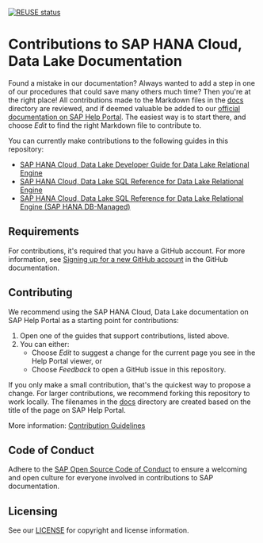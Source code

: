 [![REUSE status]()]()

# Contributions to SAP HANA Cloud, Data Lake Documentation

Found a mistake in our documentation? Always wanted to add a step in one of our procedures that could save many others much time? Then you're at the right place! All contributions made to the Markdown files in the [docs](docs) directory are reviewed, and if deemed valuable be added to our [official documentation on SAP Help Portal](https://help.sap.com/docs/SAP_HANA_DATA_LAKE). The easiest way is to start there, and choose _Edit_ to find the right Markdown file to contribute to.

You can currently make contributions to the following guides in this repository:
* [SAP HANA Cloud, Data Lake Developer Guide for Data Lake Relational Engine](https://help.sap.com/docs/SAP_HANA_DATA_LAKE/a894a54d84f21015b142ffe773888f8c)
* [SAP HANA Cloud, Data Lake SQL Reference for Data Lake Relational Engine](https://help.sap.com/docs/SAP_HANA_DATA_LAKE/19b3964099384f178ad08f2d348232a9)
* [SAP HANA Cloud, Data Lake SQL Reference for Data Lake Relational Engine (SAP HANA DB-Managed)](https://help.sap.com/docs/SAP_HANA_DATA_LAKE/a898e08b84f21015969fa437e89860c8/74814c5dca454066804e5670fa2fe4f5.html)

## Requirements

For contributions, it's required that you have a GitHub account. For more information, see [Signing up for a new GitHub account](https://docs.github.com/en/github/getting-started-with-github/signing-up-for-a-new-github-account) in the GitHub documentation.


## Contributing

We recommend using the SAP HANA Cloud, Data Lake documentation on SAP Help Portal as a starting point for contributions:

1. Open one of the guides that support contributions, listed above.
1. You can either:
    * Choose *Edit* to suggest a change for the current page you see in the Help Portal viewer, or
    * Choose *Feedback* to open a GitHub issue in this repository.

If you only make a small contribution, that's the quickest way to propose a change. For larger contributions, we recommend forking this repository to work locally. The filenames in the [docs](docs) directory are created based on the title of the page on SAP Help Portal.

More information: [Contribution Guidelines](https://help.sap.com/products/open-documentation-initiative/contribution-guidelines/readme.html)

## Code of Conduct

Adhere to the [SAP Open Source Code of Conduct](https://github.com/SAP-docs/.github/blob/main/CODE_OF_CONDUCT.md) to ensure a welcoming and open culture for everyone involved in contributions to SAP documentation.

## Licensing

See our [LICENSE](LICENSE) for copyright and license information.










